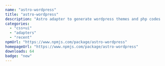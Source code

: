 ```yaml
---
name: "astro-wordpress"
title: "astro-wordpress"
description: "Astro adapter to generate wordpress themes and php codes."
categories:
  - "css+ui"
  - "adapters"
  - "recent"
npmUrl: "https://www.npmjs.com/package/astro-wordpress"
homepageUrl: "https://www.npmjs.com/package/astro-wordpress"
downloads: 64
badge: "new"
---
```

